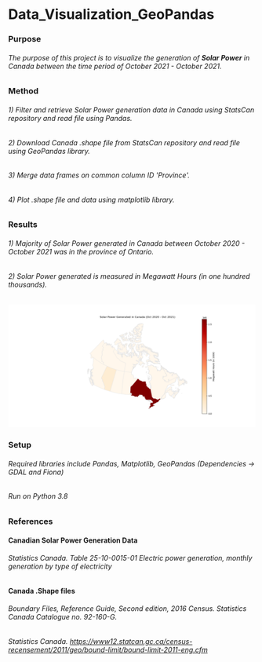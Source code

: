# Data_Visualization_GeoPandas
### Purpose

###### The purpose of this project is to visualize the generation of **Solar Power** in Canada between the time period of October 2021 - October 2021.

### Method

###### 1) Filter and retrieve Solar Power generation data in Canada using StatsCan repository and read file using Pandas.
###### 2) Download Canada .shape file from StatsCan repository and read file using GeoPandas library.
###### 3) Merge data frames on common column ID 'Province'.
###### 4) Plot .shape file and data using matplotlib library.

### Results

###### 1) Majority of Solar Power generated in Canada between October 2020 - October 2021 was in the province of Ontario.
###### 2) Solar Power generated is measured in Megawatt Hours (in one hundred thousands).

![](Images/SolarPower_Canada.png)

### Setup

###### Required libraries include Pandas, Matplotlib, GeoPandas (Dependencies -> GDAL and Fiona)
###### Run on Python 3.8

### References

#### Canadian Solar Power Generation Data
###### Statistics Canada. Table 25-10-0015-01  Electric power generation, monthly generation by type of electricity

#### Canada .Shape files
###### Boundary Files, Reference Guide, Second edition, 2016 Census. Statistics Canada Catalogue no. 92-160-G.
###### Statistics Canada. https://www12.statcan.gc.ca/census-recensement/2011/geo/bound-limit/bound-limit-2011-eng.cfm
